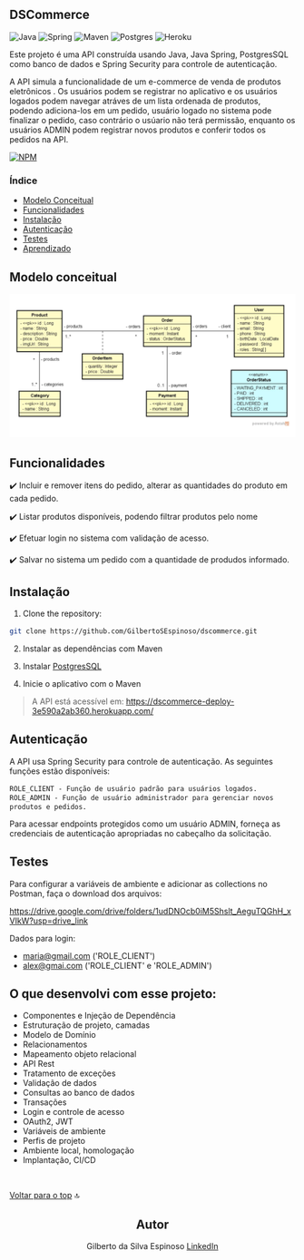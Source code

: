 ## DSCommerce

![Java](https://img.shields.io/badge/java-%23ED8B00.svg?style=for-the-badge&logo=openjdk&logoColor=white)
![Spring](https://img.shields.io/badge/spring-%236DB33F.svg?style=for-the-badge&logo=spring&logoColor=white)
![Maven](https://img.shields.io/static/v1?style=for-the-badge&message=Apache+Maven&color=C71A36&logo=Apache+Maven&logoColor=FFFFFF&label=)
![Postgres](https://img.shields.io/badge/postgres-%23316192.svg?style=for-the-badge&logo=postgresql&logoColor=white)
![Heroku](https://img.shields.io/static/v1?style=for-the-badge&message=Heroku&color=430098&logo=Heroku&logoColor=FFFFFF&label=)

Este projeto é uma API construída usando Java, Java Spring, PostgresSQL como banco de dados e Spring Security para controle de autenticação.

A API simula a funcionalidade de um e-commerce de venda de produtos eletrônicos . Os usuários podem se registrar no aplicativo e os usuários logados podem navegar atráves de um lista ordenada de produtos, podendo adiciona-los em um pedido, usuário logado no sistema pode finalizar o pedido, caso contrário o usúario não terá permissão, enquanto os usuários ADMIN podem registrar novos produtos e conferir todos os pedidos na API.

[![NPM](https://img.shields.io/npm/l/react)](https://github.com/GilbertoSEspinoso/dscommerce/blob/main/LICENSE)




### Índice 


- [Modelo Conceitual](#modelo-conceitual)
- [Funcionalidades](#funcionalidades)
- [Instalação](#instalação)
- [Autenticação](#autenticação)
- [Testes](#testes)
- [Aprendizado](#o-que-desenvolvi-com-esse-projeto)

## Modelo conceitual

![modelo](https://github.com/GilbertoSEspinoso/assets/blob/main/dsCommerce/modelo-conceitual.png?raw=true)

## Funcionalidades

✔️ Incluir e remover itens do pedido,  alterar as quantidades do produto em cada pedido.

✔️ Listar produtos disponíveis, podendo filtrar produtos pelo nome

✔️ Efetuar login no sistema com validação de acesso.

✔️ Salvar no sistema um pedido com a quantidade de produdos informado.


## Instalação

1. Clone the repository:

```bash
git clone https://github.com/GilbertoSEspinoso/dscommerce.git
```

2. Instalar as dependências com Maven

3. Instalar [PostgresSQL](https://www.postgresql.org/)

4. Inicie o aplicativo com o Maven

> A API está acessível em: https://dscommerce-deploy-3e590a2ab360.herokuapp.com/



## Autenticação
A API usa Spring Security para controle de autenticação. As seguintes funções estão disponíveis:

```
ROLE_CLIENT - Função de usuário padrão para usuários logados.
ROLE_ADMIN - Função de usuário administrador para gerenciar novos produtos e pedidos.
```
Para acessar endpoints protegidos como um usuário ADMIN, forneça as credenciais de autenticação apropriadas no cabeçalho da solicitação.

## Testes

Para configurar a variáveis de ambiente e adicionar as collections no Postman, faça o download dos arquivos: 

https://drive.google.com/drive/folders/1udDNOcb0iM5Shslt_AeguTQGhH_xVIkW?usp=drive_link

Dados para login:
  - maria@gmail.com ('ROLE_CLIENT')
  - alex@gmai.com ('ROLE_CLIENT' e 'ROLE_ADMIN')


## O que desenvolvi com esse projeto:
- Componentes e Injeção de Dependência
- Estruturação de projeto, camadas
- Modelo de Domínio
- Relacionamentos
- Mapeamento objeto relacional
- API Rest
- Tratamento de exceções
- Validação de dados
- Consultas ao banco de dados
- Transações
- Login e controle de acesso
- OAuth2, JWT
- Variáveis de ambiente
- Perfis de projeto
- Ambiente local, homologação
- Implantação, CI/CD

<br>

[Voltar para o top](#tópicos) 🔝

<h2 align='center'> Autor </h2>
<p align='center'>Gilberto da Silva Espinoso <a href="https://www.linkedin.com/in/gilbertoespns/">LinkedIn</a> </p>









